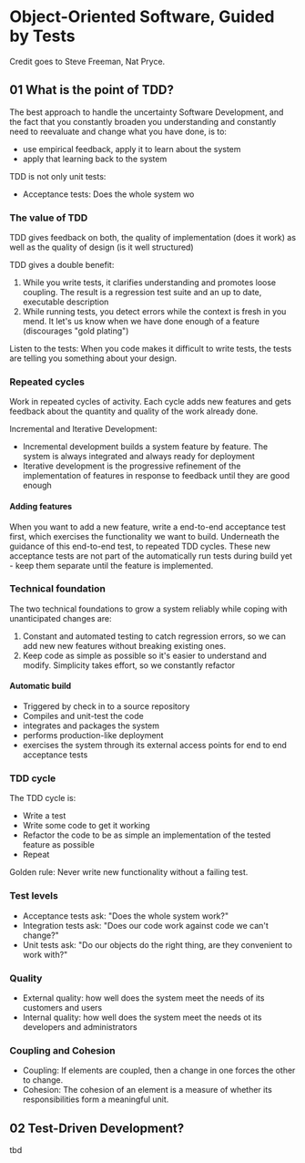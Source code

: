 # Object-Oriente​d Software, Guided by Tests

Credit goes to Steve Freeman, Nat Pryce.

## 01 What is the point of TDD?

The best approach to handle the uncertainty Software Development, and the fact 
that you constantly broaden you understanding and constantly need to reevaluate and change what you have done,
is to:

* use empirical feedback, apply it to learn about the system
* apply that learning back to the system

TDD is not only unit tests:

* Acceptance tests: Does the whole system wo

### The value of TDD
TDD gives feedback on both, the quality of implementation (does it work) as well as the quality of design (is it well structured)

TDD gives a double benefit:

1. While you write tests, it clarifies understanding and promotes loose coupling. The result is a 
regression test suite and an up to date, executable description
1. While running tests, you detect errors while the context is fresh in you mend. It let's us know when we 
have done enough of a feature (discourages "gold plating")

Listen to the tests: When you code makes it difficult to write tests, the tests are telling you something about your
design.

### Repeated cycles

Work in repeated cycles of activity. Each cycle adds new features and gets feedback about the quantity 
and quality of the work already done.

Incremental and Iterative Development:

* Incremental development builds a system feature by feature. The system is always integrated and always ready for deployment
* Iterative development is the progressive refinement of the implementation of features in response to feedback until they are good enough

#### Adding features
When you want to add a new feature, write a end-to-end acceptance test first, which exercises the 
functionality we want to build. Underneath the guidance of this end-to-end test, to repeated TDD cycles. 
These new acceptance tests are not part of the automatically run tests during build yet - keep them separate
until the feature is implemented.

###  Technical foundation
The two technical foundations to grow a system reliably while coping with unanticipated changes are:

1. Constant and automated testing to catch regression errors, so we can add new new features without breaking existing ones.
1. Keep code as simple as possible so it's easier to understand and modify. Simplicity takes effort, so we constantly refactor

#### Automatic build

* Triggered by check in to a source repository
* Compiles and unit-test the code
* integrates and packages the system
* performs production-like deployment
* exercises the system through its external access points for end to end acceptance tests

### TDD cycle

The TDD cycle is:

* Write a test
* Write some code to get it working
* Refactor the code to be as simple an implementation of the tested feature as possible
* Repeat

Golden rule: Never write new functionality without a failing test.

### Test levels

* Acceptance tests ask: "Does the whole system work?"
* Integration tests ask: "Does our code work against code we can't change?"
* Unit tests ask: "Do our objects do the right thing, are they convenient to work with?"

### Quality

* External quality: how well does the system meet the needs of its customers and users
* Internal quality: how well does the system meet the needs ot its developers and administrators

### Coupling and Cohesion

* Coupling: If elements are coupled, then a change in one forces the other to change.
* Cohesion: The cohesion of an element is a measure of whether its responsibilities form a meaningful unit. 

## 02 Test-Driven Development?
tbd
